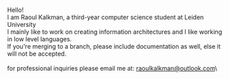 Hello! \
I am Raoul Kalkman, a third-year computer science student at Leiden University \
I mainly like to work on creating information architectures and I like working in low level languages. \
If you're merging to a branch, please include documentation as well, else it will not be accepted. \
 \
for professional inquiries please email me at: raoulkalkman@outlook.com\
